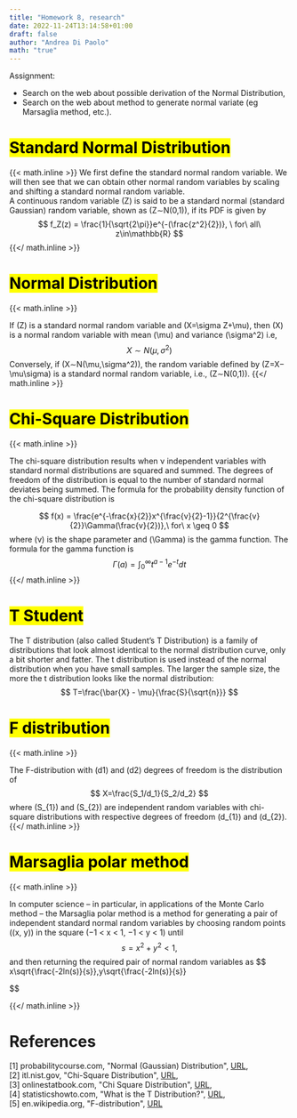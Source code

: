 ```yaml
---
title: "Homework 8, research"
date: 2022-11-24T13:14:58+01:00
draft: false
author: "Andrea Di Paolo"
math: "true"
---
```

Assignment:
<ul>
    <li>Search on the web about possible derivation of the Normal Distribution,</li>
    <li>Search on the web about method to generate normal variate (eg Marsaglia method, etc.).</li>
</ul>
<!--more-->

# <mark> Standard Normal Distribution </mark>
{{< math.inline >}}
We first define the standard normal random variable. We will then see that we can obtain other normal random variables by scaling and shifting a standard normal random variable. <br>
A continuous random variable \(Z\) is said to be a standard normal (standard Gaussian) random variable, shown as \(Z∼N(0,1)\), if its PDF is given by
$$
f_Z(z) = \frac{1}{\sqrt{2\pi}}e^{-(\frac{z^2}{2})}, \ for\ all\ z\in\mathbb{R}
$$
{{</ math.inline >}}

# <mark> Normal Distribution </mark> <br>
{{< math.inline >}}

If \(Z\) is a standard normal random variable and \(X=\sigma Z+\mu\), then \(X\) is a normal random variable with mean \(\mu\) and variance \(\sigma^2\) i.e,
$$
X ∼ N(\mu,\sigma^2)
$$
Conversely, if \(X∼N(\mu,\sigma^2)\), the random variable defined by \(Z=X−\mu\sigma\) is a standard normal random variable, i.e., \(Z∼N(0,1)\).
{{</ math.inline >}}

# <mark> Chi-Square Distribution </mark>
{{< math.inline >}}

The chi-square distribution results when ν independent variables with standard normal distributions are squared and summed. The degrees of freedom of the distribution is equal to the number of standard normal deviates being summed. The formula for the probability density function of the chi-square distribution is

$$
f(x) = \frac{e^{-\frac{x}{2}}x^{\frac{v}{2}-1}}{2^{\frac{v}{2}}\Gamma(\frac{v}{2})},\ for\ x \geq 0
$$
where \(ν\) is the shape parameter and \(\Gamma\) is the gamma function. The formula for the gamma function is
$$
\Gamma(a) = \int_0^{\infty}t^{a-1}e^{-t}dt
$$
{{</ math.inline >}}

# <mark> T Student </mark>
The T distribution (also called Student’s T Distribution) is a family of distributions that look almost identical to the normal distribution curve, only a bit shorter and fatter. The t distribution is used instead of the normal distribution when you have small samples. The larger the sample size, the more the t distribution looks like the normal distribution:
$$
T=\frac{\bar{X} - \mu}{\frac{S}{\sqrt{n}}}
$$

# <mark> F distribution </mark>
{{< math.inline >}}

The F-distribution with \(d1\) and \(d2\) degrees of freedom is the distribution of
$$
X=\frac{S_1/d_1}{S_2/d_2}
$$
where \(S_{1}\) and \(S_{2}\) are independent random variables with chi-square distributions with respective degrees of freedom \(d_{1}\) and \(d_{2}\).
{{</ math.inline >}}

# <mark> Marsaglia polar method </mark>
{{< math.inline >}}

In computer science – in particular, in applications of the Monte Carlo method – the Marsaglia polar method is a method for generating a pair of independent standard normal random variables by choosing random points \((x, y)\) in the square \(−1 < x < 1, −1 < y < 1\)  until
$$
s =x^2 + y^2 < 1,
$$
and then returning the required pair of normal random variables as
$$
x\sqrt{\frac{-2ln(s)}{s}},y\sqrt{\frac{-2ln(s)}{s}}

$$

{{</ math.inline >}}

# References
[1] probabilitycourse.com, "Normal (Gaussian) Distribution", [URL](https://www.probabilitycourse.com/chapter4/4_2_3_normal.php), <br>
[2] itl.nist.gov, "Chi-Square Distribution", [URL](https://www.itl.nist.gov/div898/handbook/eda/section3/eda3666.htm), <br>
[3] onlinestatbook.com, "Chi Square Distribution", [URL](https://onlinestatbook.com/2/chi_square/distribution.html#:~:text=Chi%20Square%20Distribution&text=A%20standard%20normal%20deviate%20is,standard%20normal%20deviates%20being%20summed. ), <br>
[4] statisticshowto.com, "What is the T Distribution?", [URL](https://www.statisticshowto.com/probability-and-statistics/t-distribution/), <br>
[5] en.wikipedia.org, "F-distribution", [URL](https://en.wikipedia.org/wiki/F-distribution)